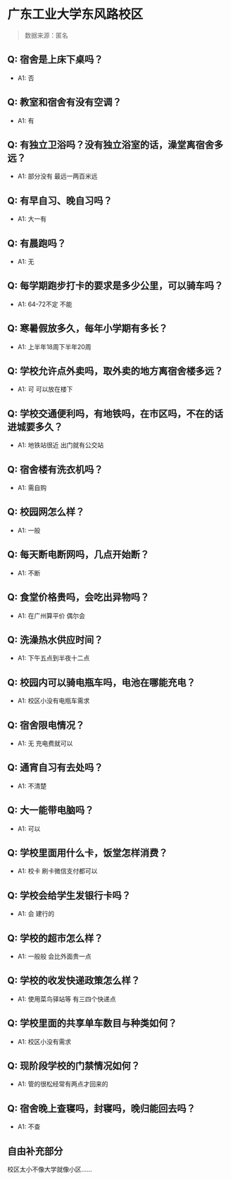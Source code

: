 # 广东工业大学东风路校区

> 数据来源：匿名

## Q: 宿舍是上床下桌吗？

- A1: 否

## Q: 教室和宿舍有没有空调？

- A1: 有

## Q: 有独立卫浴吗？没有独立浴室的话，澡堂离宿舍多远？

- A1: 部分没有 最远一两百米远

## Q: 有早自习、晚自习吗？

- A1: 大一有

## Q: 有晨跑吗？

- A1: 无

## Q: 每学期跑步打卡的要求是多少公里，可以骑车吗？

- A1: 64-72不定 不能

## Q: 寒暑假放多久，每年小学期有多长？

- A1: 上半年18周下半年20周

## Q: 学校允许点外卖吗，取外卖的地方离宿舍楼多远？

- A1: 可 可以放在楼下

## Q: 学校交通便利吗，有地铁吗，在市区吗，不在的话进城要多久？

- A1: 地铁站很近 出门就有公交站

## Q: 宿舍楼有洗衣机吗？

- A1: 需自购

## Q: 校园网怎么样？

- A1: 一般

## Q: 每天断电断网吗，几点开始断？

- A1: 不断

## Q: 食堂价格贵吗，会吃出异物吗？

- A1: 在广州算平价 偶尔会

## Q: 洗澡热水供应时间？

- A1: 下午五点到半夜十二点

## Q: 校园内可以骑电瓶车吗，电池在哪能充电？

- A1: 校区小没有电瓶车需求

## Q: 宿舍限电情况？

- A1: 无 充电费就可以

## Q: 通宵自习有去处吗？

- A1: 不清楚

## Q: 大一能带电脑吗？

- A1: 可以

## Q: 学校里面用什么卡，饭堂怎样消费？

- A1: 校卡  刷卡微信支付都可以

## Q: 学校会给学生发银行卡吗？

- A1: 会 建行的

## Q: 学校的超市怎么样？

- A1: 一般般 会比外面贵一点

## Q: 学校的收发快递政策怎么样？

- A1: 使用菜鸟驿站等 有三四个快递点

## Q: 学校里面的共享单车数目与种类如何？

- A1: 校区小没有需求

## Q: 现阶段学校的门禁情况如何？

- A1: 管的很松经常有两点才回来的

## Q: 宿舍晚上查寝吗，封寝吗，晚归能回去吗？

- A1: 不查

## 自由补充部分

校区太小不像大学就像小区……